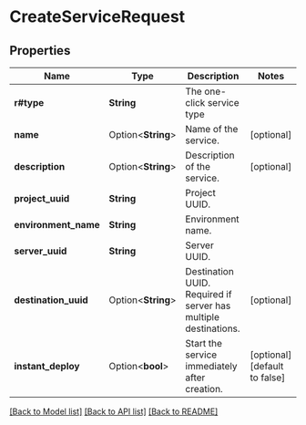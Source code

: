 # CreateServiceRequest

## Properties

Name | Type | Description | Notes
------------ | ------------- | ------------- | -------------
**r#type** | **String** | The one-click service type | 
**name** | Option<**String**> | Name of the service. | [optional]
**description** | Option<**String**> | Description of the service. | [optional]
**project_uuid** | **String** | Project UUID. | 
**environment_name** | **String** | Environment name. | 
**server_uuid** | **String** | Server UUID. | 
**destination_uuid** | Option<**String**> | Destination UUID. Required if server has multiple destinations. | [optional]
**instant_deploy** | Option<**bool**> | Start the service immediately after creation. | [optional][default to false]

[[Back to Model list]](../README.md#documentation-for-models) [[Back to API list]](../README.md#documentation-for-api-endpoints) [[Back to README]](../README.md)


